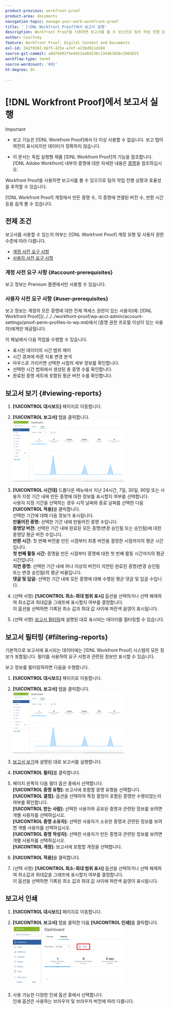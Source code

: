 ```yaml
---
product-previous: workfront-proof
product-area: documents
navigation-topic: manage-your-work-workfront-proof
title: ' [!DNL Workfront Proof]에서 보고서 실행'
description: Workfront Proof을 사용하면 보고서를 볼 수 있으므로 팀의 작업 진행 상황과 효율성을 추적할 수 있습니다.
author: Courtney
feature: Workfront Proof, Digital Content and Documents
exl-id: 342f9282-b6f5-425e-a7ef-e23bd011d284
source-git-commit: a0d76692f9e9d12ed0d538c1344638dbc208d625
workflow-type: tm+mt
source-wordcount: '691'
ht-degree: 0%

---
```


# [!DNL Workfront Proof]에서 보고서 실행


>[!IMPORTANT]
>
>* <span class="previe">보고 기능은 [!DNL Workfront Proof]에서 더 이상 사용할 수 없습니다. 보고 탭이 여전히 표시되지만 데이터가 정확하지 않습니다.</span>
> 
>* 이 문서는 독립 실행형 제품 [!DNL Workfront Proof]의 기능을 참조합니다. [!DNL Adobe Workfront] 내부의 증명에 대한 자세한 내용은 [증명](../../../review-and-approve-work/proofing/proofing.md)을 참조하십시오.

Workfront Proof을 사용하면 보고서를 볼 수 있으므로 팀의 작업 진행 상황과 효율성을 추적할 수 있습니다.

[!DNL Workfront Proof] 계정에서 만든 증명 수, 각 증명에 연결된 버전 수, 반환 시간 등을 쉽게 볼 수 있습니다.

## 전제 조건

보고서를 사용할 수 있는지 여부는 [!DNL Workfront Proof] 계정 유형 및 사용자 권한 수준에 따라 다릅니다.

* [계정 사전 요구 사항](#account-prerequisites)
* [사용자 사전 요구 사항](#user-prerequisites)

### 계정 사전 요구 사항 {#account-prerequisites}

보고 정보는 Premium 플랜에서만 사용할 수 있습니다.

### 사용자 사전 요구 사항 {#user-prerequisites}

보고 정보는 계정의 모든 증명에 대한 전체 액세스 권한이 있는 사용자(예:  [!DNL Workfront Proof]](../../../workfront-proof/wp-acct-admin/account-settings/proof-perm-profiles-in-wp.md)에서 [증명 권한 프로필 이상이 있는 사용자)에게만 제공됩니다.

이 패널에서 다음 작업을 수행할 수 있습니다.

* 표시된 데이터의 시간 범위 제어
* 시간 경과에 따른 지표 변경 분석
* 마우스로 가리키면 선택한 시점의 세부 정보를 확인합니다.
* 선택한 시간 범위에서 생성된 총 증명 수를 확인합니다.
* 완료된 증명 세트에 포함된 평균 버전 수를 확인합니다.

## 보고서 보기 {#viewing-reports}

1. **[!UICONTROL 대시보드]** 페이지로 이동합니다.
1. **[!UICONTROL 보고서]** 탭을 클릭합니다.\
   ![proof_reports.png](assets/proof-reports-350x193.png)

1. **[!UICONTROL 시간대]** 드롭다운 메뉴에서 지난 24시간, 7일, 30일, 90일 또는 사용자 지정 기간 내에 만든 증명에 대한 정보를 표시할지 여부를 선택합니다.\
   사용자 지정 기간을 선택하는 경우 시작 날짜와 종료 날짜를 선택한 다음 **[!UICONTROL 적용]**&#x200B;을 클릭합니다.\
   선택한 기간에 대해 다음 정보가 표시됩니다.\
   **만들어진 증명:** 선택한 기간 내에 만들어진 증명 수입니다.\
   **증명당 버전:** 선택한 기간 내에 완료된 모든 증명(변경 승인됨 또는 승인됨)에 대한 증명당 평균 버전 수입니다.\
   **반환 시간:** 첫 번째 버전을 만든 시점부터 최종 버전을 결정한 시점까지의 평균 시간입니다.\
   **첫 번째 활동 시간:** 증명을 만든 시점부터 증명에 대한 첫 번째 활동 시간까지의 평균 시간입니다.\
   **지연 증명:** 선택한 기간 내에 하나 이상의 버전이 지연된 완료된 증명(변경 승인됨 또는 변경 승인됨)의 평균 비율입니다.\
   **댓글 및 답글:** 선택한 기간 내에 모든 증명에 대해 수행된 평균 댓글 및 답글 수입니다.

1. (선택 사항) **[!UICONTROL 최소-최대 범위 표시]** 옵션을 선택하거나 선택 해제하여 최소값과 최대값을 그래프에 표시할지 여부를 결정합니다.\
   이 옵션을 선택하면 기록된 최소 값과 최대 값 사이에 파란색 음영이 표시됩니다.

1. (선택 사항) [보고서 필터링](#filtering-reports)에 설명된 대로 표시되는 데이터를 필터링할 수 있습니다.

## 보고서 필터링 {#filtering-reports}

기본적으로 보고서에 표시되는 데이터에는 [!DNL Workfront Proof] 시스템의 모든 정보가 포함됩니다. 필터를 사용하여 요구 사항과 관련된 정보만 표시할 수 있습니다.

보고 정보를 필터링하려면 다음을 수행합니다.

1. **[!UICONTROL 대시보드]** 페이지로 이동합니다.
1. **[!UICONTROL 보고서]** 탭을 클릭합니다.\
   ![proof_reports.png](assets/proof-reports-350x193.png)

1. [보고서 보기](#viewing-reports)에 설명된 대로 보고서를 실행합니다.
1. **[!UICONTROL 필터]**&#x200B;를 클릭합니다.

1. 페이지 왼쪽의 다음 필터 옵션 중에서 선택합니다.\
   **[!UICONTROL 증명 유형]:** 보고서에 포함할 증명 유형을 선택합니다.\
   **[!UICONTROL 결정]:** 옵션을 선택하여 특정 결정이 포함된 증명만 수행되었는지 여부를 확인합니다.\
   **[!UICONTROL 받는 사람]:** 선택한 사용자와 공유된 증명과 관련된 정보를 보려면 개별 사용자를 선택하십시오.\
   **[!UICONTROL 증명 소유자]:** 선택한 사용자가 소유한 증명과 관련된 정보를 보려면 개별 사용자를 선택하십시오.\
   **[!UICONTROL 증명 작성자]:** 선택한 사용자가 만든 증명과 관련된 정보를 보려면 개별 사용자를 선택하십시오.\
   **[!UICONTROL 계정]:** 보고서에 포함할 계정을 선택합니다.

1. **[!UICONTROL 적용]**&#x200B;을 클릭합니다.
1. (선택 사항) **[!UICONTROL 최소-최대 범위 표시]** 옵션을 선택하거나 선택 해제하여 최소값과 최대값을 그래프에 표시할지 여부를 결정합니다.\
   이 옵션을 선택하면 기록된 최소 값과 최대 값 사이에 파란색 음영이 표시됩니다.

## 보고서 인쇄

1. **[!UICONTROL 대시보드]** 페이지로 이동합니다.
1. **[!UICONTROL 보고서]** 탭을 클릭한 다음 **[!UICONTROL 인쇄]**&#x200B;를 클릭합니다.\
   ![proof_reports_print.png](assets/proof-reports-print-350x191.png)

1. 사용 가능한 다양한 인쇄 옵션 중에서 선택합니다.\
   인쇄 옵션은 사용하는 브라우저 및 브라우저 버전에 따라 다릅니다.
